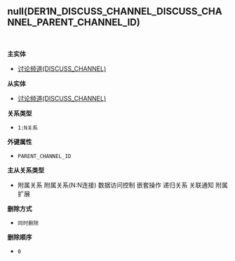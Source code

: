 ## null(DER1N_DISCUSS_CHANNEL_DISCUSS_CHANNEL_PARENT_CHANNEL_ID) <!-- {docsify-ignore-all} -->



<br>
<p class="panel-title"><b>主实体</b></p>

* [讨论频道(DISCUSS_CHANNEL)](module/discuss/discuss_channel)

<p class="panel-title"><b>从实体</b></p>

* [讨论频道(DISCUSS_CHANNEL)](module/discuss/discuss_channel)

<p class="panel-title"><b>关系类型</b></p>

* `1:N关系`

<p class="panel-title"><b>外键属性</b></p>

* `PARENT_CHANNEL_ID`

<p class="panel-title"><b>主从关系类型</b></p>

* <i class="fa fa-square"/></i> 附属关系 <i class="fa fa-square"/></i> 附属关系(N:N连接) <i class="fa fa-square"/></i> 数据访问控制 <i class="fa fa-square"/></i> 嵌套操作 <i class="fa fa-square"/></i> 递归关系 <i class="fa fa-square"/></i> 关联通知 <i class="fa fa-square"/></i> 附属扩展

<p class="panel-title"><b>删除方式</b></p>

* `同时删除`

<p class="panel-title"><b>删除顺序</b></p>

* `0`
